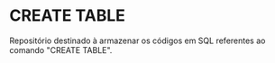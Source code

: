 # CREATE TABLE
Repositório destinado à armazenar os códigos em SQL referentes ao comando "CREATE TABLE".
